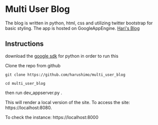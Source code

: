 
# Multi User Blog

The blog is written in python, html, css and utilizing twitter bootstrap for basic styling. The app is hosted on GoogleAppEngine.
[Hari's Blog](https://hari-multi-user-blog.appspot.com)

## Instructions
download the [google sdk](https://cloud.google.com/appengine/downloads) for python in order to run this

Clone the repo from github

```
git clone https://github.com/harushimo/multi_user_blog
```

```
cd multi_user_blog
```

then run dev_appserver.py .

This will render a local version of the site. To access the site: https://localhost:8080.

To check the instance: https://localhost:8000
